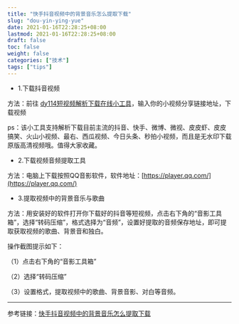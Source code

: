 ```yaml
---
title: "快手抖音视频中的背景音乐怎么提取下载"
slug: "dou-yin-ying-yue"
date: 2021-01-16T22:28:25+08:00
lastmod: 2021-01-16T22:28:25+08:00
draft: false
toc: false
weight: false
categories: ["技术"]
tags: ["tips"]
---
```


+ 1.下载抖音视频

方法：前往 [dy114短视频解析下载在线小工具](http://www.dy114.com/douyin)，输入你的小视频分享链接地址，下载视频

ps：该小工具支持解析下载目前主流的抖音、快手、微博、微视、皮皮虾、皮皮搞笑、火山小视频、最右、西瓜视频、今日头条、秒拍小视频，而且是无水印下载原版高清视频哦。值得大家收藏。

+ 2.下载视频音频提取工具

方法：电脑上下载按照QQ音影软件，软件地址：[https://player.qq.com/](https://player.qq.com/)

+ 3.提取视频中的背景音乐与歌曲

方法：用安装好的软件打开你下载好的抖音等短视频，点击右下角的“音影工具箱”，选择“转码压缩”，格式选择为“音频”，设置好提取的音频保存地址，即可提取获取视频的歌曲、背景音和独白。

操作截图提示如下：

（1）点击右下角的“音影工具箱”

（2）选择“转码压缩”

（3）设置格式，提取视频中的歌曲、背景音影、对白等音频。

---

参考链接：[快手抖音视频中的背景音乐怎么提取下载](http://www.dy114.com/1582.html)

